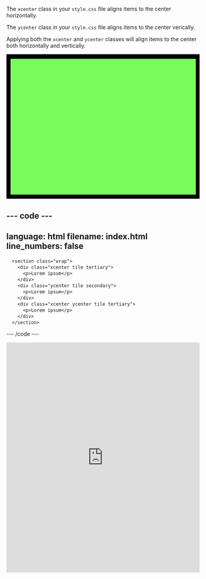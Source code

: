The `xcenter` class in your `style.css` file aligns items to the center horizontally.

The `ycenter` class in your `style.css` file aligns items to the center verically.

Applying both the `xcenter` and `ycenter` classes will align items to the center both horizontally and vertically. 

![An animated image showing the horizontal x-axis and vertical y-axis with emoji face moving along to highlight the horizontal and vertical centering.](images/center.gif)
    
--- code ---
---
language: html
filename: index.html
line_numbers: false
---
      <section class="wrap">
        <div class="xcenter tile tertiary">
          <p>Lorem ipsum</p>
        </div>
        <div class="ycenter tile secondary">
          <p>Lorem ipsum</p>
        </div>
        <div class="xcenter ycenter tile tertiary">
          <p>Lorem ipsum</p>
        </div>
      </section>

--- /code ---
      
<iframe src="https://trinket.io/embed/html/34d34865bf?toggleCode=true" width="100%" height="600" frameborder="0" marginwidth="0" marginheight="0" allowfullscreen></iframe>
